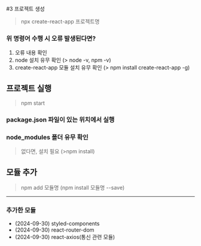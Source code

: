 #3 프로젝트 생성
>npx create-react-app 프로젝트명

### 위 명령어 수행 시 오류 발생된다면?
1. 오류 내용 확인
2. node 설치 유무 확인 (> node -v, npm -v)
3. create-react-app 모듈 설치 유무 확인
   (> npm install create-react-app -g)

## 프로젝트 실행
> npm start
### package.json 파일이 있는 위치에서 실행
### node_modules 폴더 유무 확인
> 없다면, 설치 필요 (>npm install)

## 모듈 추가
> npm add 모듈명
(npm install 모듈명 --save)

---

### 추가한 모듈
- (2024-09-30) styled-components
- (2024-09-30) react-router-dom
- (2024-09-30) react-axios(통신 관련 모듈)
